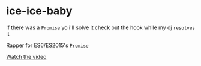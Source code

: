 # ice-ice-baby

if there was a `Promise` yo i'll solve it check out the hook while my dj `resolves` it

Rapper for ES6/ES2015's [`Promise`](https://developer.mozilla.org/en-US/docs/Web/JavaScript/Reference/Global_Objects/Promise)

[Watch the video](https://youtu.be/rog8ou-ZepE)